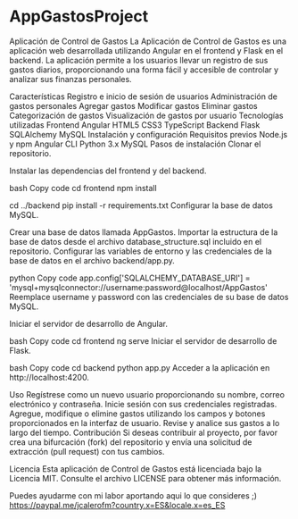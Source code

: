 # AppGastosProject
Aplicación de Control de Gastos
La Aplicación de Control de Gastos es una aplicación web desarrollada utilizando Angular en el frontend y Flask en el backend. La aplicación permite a los usuarios llevar un registro de sus gastos diarios, proporcionando una forma fácil y accesible de controlar y analizar sus finanzas personales.

Características
Registro e inicio de sesión de usuarios
Administración de gastos personales
Agregar gastos
Modificar gastos
Eliminar gastos
Categorización de gastos
Visualización de gastos por usuario
Tecnologías utilizadas
Frontend
Angular
HTML5
CSS3
TypeScript
Backend
Flask
SQLAlchemy
MySQL
Instalación y configuración
Requisitos previos
Node.js y npm
Angular CLI
Python 3.x
MySQL
Pasos de instalación
Clonar el repositorio.

Instalar las dependencias del frontend y del backend.

bash
Copy code
cd frontend
npm install

cd ../backend
pip install -r requirements.txt
Configurar la base de datos MySQL.

Crear una base de datos llamada AppGastos.
Importar la estructura de la base de datos desde el archivo database_structure.sql incluido en el repositorio.
Configurar las variables de entorno y las credenciales de la base de datos en el archivo backend/app.py.

python
Copy code
app.config['SQLALCHEMY_DATABASE_URI'] = 'mysql+mysqlconnector://username:password@localhost/AppGastos'
Reemplace username y password con las credenciales de su base de datos MySQL.

Iniciar el servidor de desarrollo de Angular.

bash
Copy code
cd frontend
ng serve
Iniciar el servidor de desarrollo de Flask.

bash
Copy code
cd backend
python app.py
Acceder a la aplicación en http://localhost:4200.

Uso
Regístrese como un nuevo usuario proporcionando su nombre, correo electrónico y contraseña.
Inicie sesión con sus credenciales registradas.
Agregue, modifique o elimine gastos utilizando los campos y botones proporcionados en la interfaz de usuario.
Revise y analice sus gastos a lo largo del tiempo.
Contribución
Si deseas contribuir al proyecto, por favor crea una bifurcación (fork) del repositorio y envía una solicitud de extracción (pull request) con tus cambios.

Licencia
Esta aplicación de Control de Gastos está licenciada bajo la Licencia MIT. Consulte el archivo LICENSE para obtener más información.

Puedes ayudarme con mi labor aportando aqui lo que consideres ;) https://paypal.me/jcalerofm?country.x=ES&locale.x=es_ES
